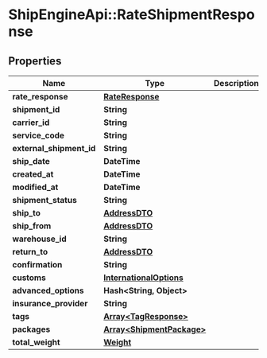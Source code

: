 # ShipEngineApi::RateShipmentResponse

## Properties
Name | Type | Description | Notes
------------ | ------------- | ------------- | -------------
**rate_response** | [**RateResponse**](RateResponse.md) |  | [optional] 
**shipment_id** | **String** |  | [optional] 
**carrier_id** | **String** |  | [optional] 
**service_code** | **String** |  | [optional] 
**external_shipment_id** | **String** |  | [optional] 
**ship_date** | **DateTime** |  | [optional] 
**created_at** | **DateTime** |  | [optional] 
**modified_at** | **DateTime** |  | [optional] 
**shipment_status** | **String** |  | [optional] 
**ship_to** | [**AddressDTO**](AddressDTO.md) |  | [optional] 
**ship_from** | [**AddressDTO**](AddressDTO.md) |  | [optional] 
**warehouse_id** | **String** |  | [optional] 
**return_to** | [**AddressDTO**](AddressDTO.md) |  | [optional] 
**confirmation** | **String** |  | [optional] 
**customs** | [**InternationalOptions**](InternationalOptions.md) |  | [optional] 
**advanced_options** | **Hash&lt;String, Object&gt;** |  | [optional] 
**insurance_provider** | **String** |  | [optional] 
**tags** | [**Array&lt;TagResponse&gt;**](TagResponse.md) |  | [optional] 
**packages** | [**Array&lt;ShipmentPackage&gt;**](ShipmentPackage.md) |  | [optional] 
**total_weight** | [**Weight**](Weight.md) |  | [optional] 


